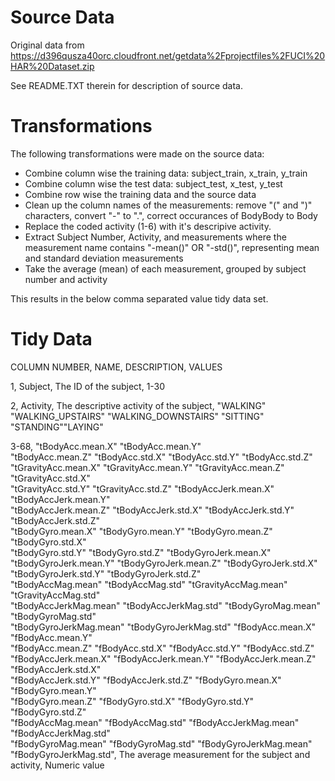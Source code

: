 # Source Data

Original data from https://d396qusza40orc.cloudfront.net/getdata%2Fprojectfiles%2FUCI%20HAR%20Dataset.zip

See README.TXT therein for description of source data.

# Transformations

The following transformations were made on the source data:

* Combine column wise the training data: subject_train, x_train, y_train
* Combine column wise the test data: subject_test, x_test, y_test
* Combine row wise the training data and the source data
* Clean up the column names of the measurements: remove "(" and ")" characters, convert "-" to ".", correct occurances of BodyBody to Body
* Replace the coded activity (1-6) with it's descripive activity. 
* Extract Subject Number, Activity, and measurements where the measurement name contains "-mean()" OR "-std()", representing mean and standard deviation measurements
* Take the average (mean) of each measurement, grouped by subject number and activity

This results in the below comma separated value tidy data set.

# Tidy Data
COLUMN NUMBER, 
NAME, 
DESCRIPTION, 
VALUES

1, 
Subject, 
The ID of the subject, 
1-30

2,
Activity,
The descriptive activity of the subject,
"WALKING" "WALKING_UPSTAIRS" "WALKING_DOWNSTAIRS" "SITTING" "STANDING""LAYING"

3-68,
"tBodyAcc.mean.X"       "tBodyAcc.mean.Y"      
 "tBodyAcc.mean.Z"       "tBodyAcc.std.X"        "tBodyAcc.std.Y"        "tBodyAcc.std.Z"       
 "tGravityAcc.mean.X"    "tGravityAcc.mean.Y"    "tGravityAcc.mean.Z"    "tGravityAcc.std.X"    
 "tGravityAcc.std.Y"     "tGravityAcc.std.Z"     "tBodyAccJerk.mean.X"   "tBodyAccJerk.mean.Y"  
 "tBodyAccJerk.mean.Z"   "tBodyAccJerk.std.X"    "tBodyAccJerk.std.Y"    "tBodyAccJerk.std.Z"   
 "tBodyGyro.mean.X"      "tBodyGyro.mean.Y"      "tBodyGyro.mean.Z"      "tBodyGyro.std.X"      
 "tBodyGyro.std.Y"       "tBodyGyro.std.Z"       "tBodyGyroJerk.mean.X"  "tBodyGyroJerk.mean.Y" 
 "tBodyGyroJerk.mean.Z"  "tBodyGyroJerk.std.X"   "tBodyGyroJerk.std.Y"   "tBodyGyroJerk.std.Z"  
 "tBodyAccMag.mean"      "tBodyAccMag.std"       "tGravityAccMag.mean"   "tGravityAccMag.std"   
 "tBodyAccJerkMag.mean"  "tBodyAccJerkMag.std"   "tBodyGyroMag.mean"     "tBodyGyroMag.std"     
 "tBodyGyroJerkMag.mean" "tBodyGyroJerkMag.std"  "fBodyAcc.mean.X"       "fBodyAcc.mean.Y"      
 "fBodyAcc.mean.Z"       "fBodyAcc.std.X"        "fBodyAcc.std.Y"        "fBodyAcc.std.Z"       
 "fBodyAccJerk.mean.X"   "fBodyAccJerk.mean.Y"   "fBodyAccJerk.mean.Z"   "fBodyAccJerk.std.X"   
 "fBodyAccJerk.std.Y"    "fBodyAccJerk.std.Z"    "fBodyGyro.mean.X"      "fBodyGyro.mean.Y"     
 "fBodyGyro.mean.Z"      "fBodyGyro.std.X"       "fBodyGyro.std.Y"       "fBodyGyro.std.Z"      
"fBodyAccMag.mean"      "fBodyAccMag.std"       "fBodyAccJerkMag.mean"  "fBodyAccJerkMag.std"  
"fBodyGyroMag.mean"     "fBodyGyroMag.std"      "fBodyGyroJerkMag.mean" "fBodyGyroJerkMag.std",
The average measurement for the subject and activity,
Numeric value